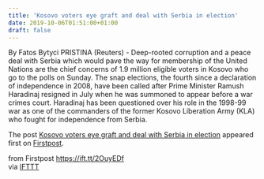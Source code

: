 ```yaml
---
title: 'Kosovo voters eye graft and deal with Serbia in election'
date: 2019-10-06T01:51:00+01:00
draft: false
---
```


By Fatos Bytyci PRISTINA (Reuters) - Deep-rooted corruption and a peace deal with Serbia which would pave the way for membership of the United Nations are the chief concerns of 1.9 million eligible voters in Kosovo who go to the polls on Sunday. The snap elections, the fourth since a declaration of independence in 2008, have been called after Prime Minister Ramush Haradinaj resigned in July when he was summoned to appear before a war crimes court. Haradinaj has been questioned over his role in the 1998-99 war as one of the commanders of the former Kosovo Liberation Army (KLA) who fought for independence from Serbia.

The post [Kosovo voters eye graft and deal with Serbia in election](http://www.firstpost.com/world/kosovo-voters-eye-graft-and-deal-with-serbia-in-election-7457831.html) appeared first on [Firstpost](http://www.firstpost.com).

  
  
from Firstpost https://ift.tt/2OuyEDf  
via [IFTTT](https://ifttt.com/?ref=da&site=blogger)